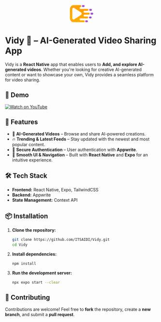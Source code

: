 <p align = "center">
<img src="assets/images/logo.png" alt="Vidy App Preview" width="80" height="60"/>   
</p>

# **Vidy 🎥 – AI-Generated Video Sharing App**  

Vidy is a **React Native** app that enables users to **Add, and explore AI-generated videos**. Whether you're looking for creative AI-generated content or want to showcase your own, Vidy provides a seamless platform for video sharing.  

## 📱 **Demo** 

<a href="https://youtu.be/Y8ODUXykyG8" target="_blank">
    <img src="https://cdn.iconscout.com/icon/free/png-256/free-youtube-104-432560.png?f=webp" alt="Watch on YouTube" width="50">
</a>


## 🚀 **Features**  

- 🎨 **AI-Generated Videos** – Browse and share AI-powered creations.  
- 🔥 **Trending & Latest Feeds** – Stay updated with the newest and most popular content.  
- 🔐 **Secure Authentication** – User authentication with **Appwrite**.  
- 🎯 **Smooth UI & Navigation** – Built with **React Native** and **Expo** for an intuitive experience.  

## 🛠 **Tech Stack**  

- **Frontend:** React Native, Expo, TailwindCSS  
- **Backend:** Appwrite  
- **State Management:** Context API  

## 📦 **Installation**  

1. **Clone the repository:**  
   ```sh
   git clone https://github.com/ITSAIDI/Vidy.git
   cd Vidy
   ```
2. **Install dependencies:**  
   ```sh
   npm install
   ```
3. **Run the development server:**  
   ```sh
   npx expo start --clear
   ```

## 🤝 **Contributing**  

Contributions are welcome! Feel free to **fork** the repository, create a **new branch**, and submit a **pull request**.  
